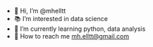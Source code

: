 - 👋 Hi, I’m @mhelltt
- 📚 I’m interested in data science
- 🌱 I’m currently learning python, data analysis
- 📧 How to reach me mh.elltt@gmail.com
